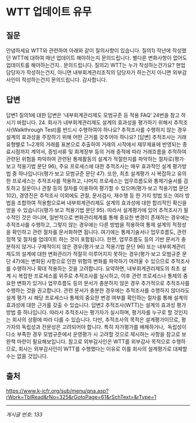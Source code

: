 # WTT 업데이트 유무

## 질문
안녕하세요
WTT와 관련하여 아래와 같이 질의사항이 있습니다.
질의1)
작년에 작성했던 WTT에 대하여 매년 업데이트 해야하는지 문의드립니다.
별다른 변화사항이 없어도 업데이트를 해야하는건지.. 문의드립니다.
질의2)
WTT는 누가 작성하는건가요? 현업담당자가 작성하는건지, 아니면 내부회계관리조직의 담당자가 하는건지
아니면 외부감사인이 작성하는건지 문의드립니다.
감사합니다.

## 답변
답변1
질의1에 대한 답변은 ‘내부회계관리제도 모범규준 등 적용 FAQ’ 24번을 참고 하시기 바랍니다.
24. 회사가 내부회계관리제도 설계의 효과성을 평가하기 위해서 추적조사(Walkthrough Test)를 반드시 수행하여야 하나요? 추적조사를 수행하지 않는 경우 설계의 효과성을 주장하기 위해 어떤 근거를 갖추어야 하나요?
[답변] 추적조사는 거래유형별로 1~2개의 거래를 표본으로 추출하여 거래의 시작에서 재무제표에 반영되는 종료시점까지 계약서, 증빙서류 및 회계장부 등의 거래 증적에 따라 거래흐름을 추적하여 관련된 위험을 파악하여 관련된 통제활동의 설계가 적절한지를 파악하는 절차로(평가·보고 적용기법 문단 96), 주요 프로세스에 대한 추적조사는 매우 효과적인 설계 평가방법 중 하나입니다(평가·보고 모범규준 문단 47). 또한, 최초 설계평가 시 복잡하고 유의한 프로세스는 추적조사를 적용하고, 나머지 프로세스는 업무흐름도와 통제기술서를 검토하고 질문이나 관찰 등의 절차를 이용하여 평가할 수 있으며(평가·보고 적용기법 문단 102), 경영진은 추적조사 이외에도 관찰, 문서검사, 재수행 등 한 가지 방법 또는 여러 방법을 조합하여 적용함으로써 내부회계관리제도 설계의 효과성에 대한 합리적인 확신을 얻을 수 있습니다(평가·보고 적용기법 문단 95).
따라서 설계평가에 있어 추적조사가 필수적인 것은 아니며, 일반적으로 변화관리체계를 통해 중요한 변경이 존재하는 경우에는 추적조사를 수행하고, 그렇지 않는 경우에는 다른 방법을 적용하여 통제 설계의 적정성을 확인하고 관련 절차를 문서화하면 됩니다. 여기에는 통제기술서나 업무흐름도, 관련 정책 및 절차를 업데이트 하는 것이 포함됩니다. 한편, 업무흐름도 등의 기반 문서가 충분하지 않거나 구체적이지 않은 경우(평가·보고 적용기법 문단 96) 또는 내부회계관리제도의 설계에 대한 변화관리가 적절히 이루어지지 못하는 경우(평가·보고 모범규준 문단 47)에는 변화된 사항으로 인한 위험의 변화를 파악하기 어려울 수 있으므로 추적조사를 수행하거나 확대 적용하는 것을 고려합니다.
요약하면, 내부회계관리제도의 최초 설계 시 복잡한 프로세스를 위주로 추적조사를 실시하고, 이후 관련 프로세스나 통제의 중요한 변화가 있거나 업무흐름도 등의 문서가 충분하지 않은 경우 추가적으로 추적조사를 수행하는 것을 권고합니다. 관련 문서가 충분한 경우에는 추적조사를 수행하지 않더라도 설계 평가 시 해당 프로세스나 통제의 중요한 변경 여부를 확인하는 절차를 통해 설계의 효과성에 대한 근거를 갖출 수 있습니다.
답변2
추적조사(WTT)는 설계의 효과성 평가방법 중 하나입니다.
따라서 추적조사는 평가자가 실시하며, 평가자를 누구로 할 것인지는 회사의 상황에 따라 다를 수 있습니다.
다만, 추적조사의 목적은 설계평가이므로, 평가자의 독립성과 전문성은 고려되어야 합니다. 특히 자가평가를 배제하거나,  독립성이 다소 부족한 경우 모범규준에서 운영평가 시 고려할 것으로 제시하는 사항을 참고로 보완책 마련이 필요해보입니다.
참고로 외부감사인은 WTT를 외부감사 목적으로 수행하므로, 회사는 외부감사인이 WTT를 수행했다는 이유로 이를 회사의 설계평가로 대체할 수는 없을 것입니다.

## 출처
https://www.k-icfr.org/sub/menu/qna.asp?rWork=TblRead&rNo=325&rGotoPage=61&rSchText=&rType=1

---
*게시글 번호: 133*
